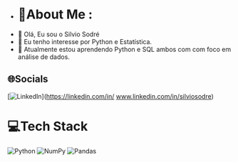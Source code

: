 - # 💫About Me :
- 👋 Olá, Eu sou o Silvio Sodré
- 👀 Eu tenho interesse por Python e Estatística.
- 🌱 Atualmente estou aprendendo Python e SQL ambos com com foco em análise de dados.


## 🌐Socials
[![LinkedIn](https://img.shields.io/badge/LinkedIn-%230077B5.svg?logo=linkedin&logoColor=white)](https://linkedin.com/in/ www.linkedin.com/in/silviosodre) 

# 💻Tech Stack
![Python](https://img.shields.io/badge/python-3670A0?style=for-the-badge&logo=python&logoColor=ffdd54) ![NumPy](https://img.shields.io/badge/numpy-%23013243.svg?style=for-the-badge&logo=numpy&logoColor=white) ![Pandas](https://img.shields.io/badge/pandas-%23150458.svg?style=for-the-badge&logo=pandas&logoColor=white)
